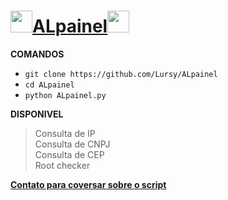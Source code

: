 # <img src="https://user-images.githubusercontent.com/70035797/126714717-01ca55e2-96d9-4514-a064-8b9a9f1fc782.gif" width="35">[ALpainel](https://www.youtube.com/channel/UCwmkiKIZHL1wscYHfIINZKw)<img src="https://user-images.githubusercontent.com/70035797/126714717-01ca55e2-96d9-4514-a064-8b9a9f1fc782.gif" width="35">
**COMANDOS**
- `git clone https://github.com/Lursy/ALpainel`
- `cd ALpainel`
- `python ALpainel.py`  

**DISPONIVEL**
> Consulta de IP  
> Consulta de CNPJ  
> Consulta de CEP  
> Root checker  

[**Contato para coversar sobre o script**](https://api.whatsapp.com/send/?phone=%2B994405596345&text&app_absent=0)
